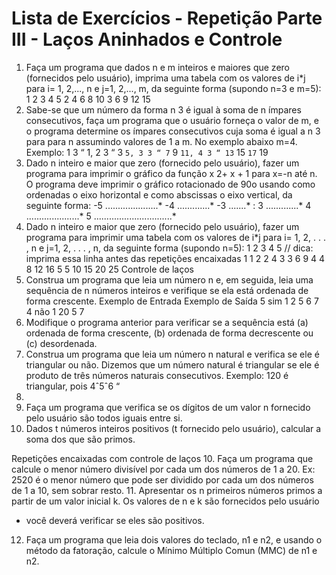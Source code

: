 # Lista de Exercícios - Repetição Parte III - Laços Aninhados e Controle
1. Faça um programa que dados n e m inteiros e maiores que zero (fornecidos pelo usuário), imprima uma tabela com os
valores de i*j para i= 1, 2,..., n e j=1, 2,..., m, da seguinte forma (supondo n=3 e m=5):
1 2 3 4 5
2 4 6 8 10
3 6 9 12 15
2. Sabe-se que um número da forma n
3
é igual à soma de n ímpares consecutivos, faça um programa que o usuário forneça
o valor de m, e o programa determine os ímpares consecutivos cuja soma é igual a n
3 para para n assumindo valores de
1 a m. No exemplo abaixo m=4.
Exemplo: 1
3 “ 1, 2
3 “ 3 ` 5, 3
3 “ 7 ` 9 ` 11, 4
3 “ 13 ` 15 ` 17 ` 19
3. Dado n inteiro e maior que zero (fornecido pelo usuário), fazer um programa para imprimir o gráfico da função
x
2+ x + 1 para x=-n até n. O programa deve imprimir o gráfico rotacionado de 90o usando como ordenadas o eixo
horizontal e como abscissas o eixo vertical, da seguinte forma:
-5 .....................*
-4 .............*
-3 .......*
:
3 .............*
4 .....................*
5 ...............................*
4. Dado n inteiro e maior que zero (fornecido pelo usuário), fazer um programa para imprimir uma tabela com os valores
de i*j para i= 1, 2, . . . , n e j=1, 2, . . . , n, da seguinte forma (supondo n=5):
1 2 3 4 5 // dica: imprima essa linha antes das repetições encaixadas
1 1
2 2 4
3 3 6 9
4 4 8 12 16
5 5 10 15 20 25
Controle de laços
5. Construa um programa que leia um número n e, em seguida, leia uma sequência de n números inteiros e verifique se
ela está ordenada de forma crescente.
Exemplo de Entrada Exemplo de Saída
5 sim
1 2 5 6 7
4 não
1 20 5 7
6. Modifique o programa anterior para verificar se a sequência está (a) ordenada de forma crescente, (b) ordenada de
forma decrescente ou (c) desordenada.
7. Construa um programa que leia um número n natural e verifica se ele é triangular ou não. Dizemos que um número
natural é triangular se ele é produto de três números naturais consecutivos. Exemplo: 120 é triangular, pois 4ˆ5ˆ6 “
120.
8. Faça um programa que verifica se os dígitos de um valor n fornecido pelo usuário são todos iguais entre si.
9. Dados t números inteiros positivos (t fornecido pelo usuário), calcular a soma dos que são primos.

Repetições encaixadas com controle de laços
10. Faça um programa que calcule o menor número divisível por cada um dos números de 1 a 20. Ex: 2520 é o menor
número que pode ser dividido por cada um dos números de 1 a 10, sem sobrar resto.
11. Apresentar os n primeiros números primos a partir de um valor inicial k. Os valores de n e k são fornecidos pelo usuário
- você deverá verificar se eles são positivos.
12. Faça um programa que leia dois valores do teclado, n1 e n2, e usando o método da fatoração, calcule o Mínimo
Múltiplo Comun (MMC) de n1 e n2.